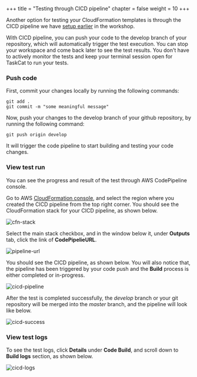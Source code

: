 +++
title = "Testing through CICD pipeline"
chapter = false
weight = 10
+++

Another option for testing your CloudFormation templates is through the CICD pipeline we have [setup earlier](../20_getting_started/30_setup_cicd.html) in the workshop. 

With CICD pipeline, you can push your code to the develop branch of your repository, which will automatically trigger the test execution. You can stop your workspace and come back later to see the test results. You don't have to actively monitor the tests and keep your terminal session open for TaskCat to run your tests.

### Push code

First, commit your changes locally by running the following commands:

```
git add .
git commit -m "some meaningful message"
```

Now, push your changes to the develop branch of your github repository, by running the following command:

`git push origin develop`

It will trigger the code pipeline to start building and testing your code changes.

### View test run

You can see the progress and result of the test through AWS CodePipeline console.

Go to AWS [CloudFormation console](https://us-west-2.console.aws.amazon.com/cloudformation/home?region=us-west-2), and select the region where you created the CICD pipeline from the top right corner. You should see the CloudFormation stack for your CICD pipeline, as shown below.

![cfn-stack](/images/cicd-cfnstack.png)

Select the main stack checkbox, and in the window below it, under **Outputs** tab, click the link of **CodePipelieURL**.

![pipeline-url](/images/cicd-pipeline-url.png)

You should see the CICD pipeline, as shown below. You will also notice that, the pipeline has been triggered by your code push and the **Build** process is either completed or in-progress.

![cicd-pipeline](/images/cicd-pipeline.png)

After the test is completed successfully, the *develop* branch or your git repository will be merged into the *master* branch, and the pipeline will look like below.

![cicd-success](/images/cicd-success.png)

### View test logs

To see the test logs, click **Details** under **Code Build**, and scroll down to **Build logs** section, as shown below.

![cicd-logs](/images/cicd-logs.gif)
